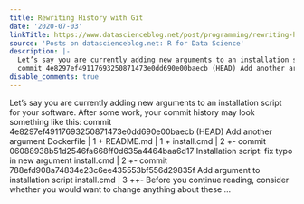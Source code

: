 ```yaml
---
title: Rewriting History with Git
date: '2020-07-03'
linkTitle: https://www.datascienceblog.net/post/programming/rewriting-history-with-git/
source: 'Posts on datascienceblog.net: R for Data Science'
description: |-
  Let’s say you are currently adding new arguments to an installation script for your software. After some work, your commit history may look something like this:
  commit 4e8297ef49117693250871473e0dd690e00baecb (HEAD) Add another argument Dockerfile | 1 + README.md | 1 + install.cmd | 2 +- commit 06088938b51d2546fa668ff0d635a4464baa6d17 Installation script: fix typo in new argument install.cmd | 2 +- commit 788efd908a74834e23c6ee435553bf556d29835f Add argument to installation script install.cmd | 3 ++- Before you continue reading, consider whether you would want to change anything about these ...
disable_comments: true
---
```

Let’s say you are currently adding new arguments to an installation script for your software. After some work, your commit history may look something like this:
commit 4e8297ef49117693250871473e0dd690e00baecb (HEAD) Add another argument Dockerfile | 1 + README.md | 1 + install.cmd | 2 +- commit 06088938b51d2546fa668ff0d635a4464baa6d17 Installation script: fix typo in new argument install.cmd | 2 +- commit 788efd908a74834e23c6ee435553bf556d29835f Add argument to installation script install.cmd | 3 ++- Before you continue reading, consider whether you would want to change anything about these ...